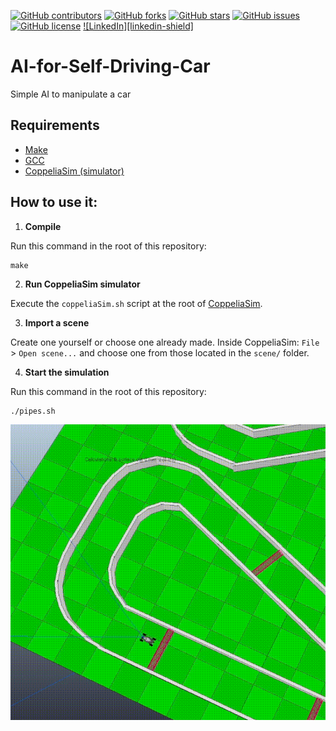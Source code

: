 [![GitHub contributors](https://img.shields.io/github/contributors/kajtteepitech/AI-for-Self-Driving-Car?style=for-the-badge)](https://github.com/kajtteepitech/AI-for-Self-Driving-Car/graphs/contributors)
[![GitHub forks](https://img.shields.io/github/forks/kajtteepitech/AI-for-Self-Driving-Car?style=for-the-badge)](https://github.com/kajtteepitech/AI-for-Self-Driving-Car/network)
[![GitHub stars](https://img.shields.io/github/stars/kajtteepitech/AI-for-Self-Driving-Car?style=for-the-badge)](https://github.com/kajtteepitech/AI-for-Self-Driving-Car/stargazers)
[![GitHub issues](https://img.shields.io/github/issues/kajtteepitech/AI-for-Self-Driving-Car?style=for-the-badge)](https://github.com/kajtteepitech/AI-for-Self-Driving-Car/issues)
[![GitHub license](https://img.shields.io/github/license/kajtteepitech/AI-for-Self-Driving-Car?style=for-the-badge)](https://github.com/kajtteepitech/AI-for-Self-Driving-Car)
[![LinkedIn][linkedin-shield]](https://www.linkedin.com/in/ilia-s-a43b3b203/)
# AI-for-Self-Driving-Car
Simple AI to manipulate a car

## Requirements

 - [Make](https://www.gnu.org/software/make/)
 - [GCC](https://gcc.gnu.org/)
 - [CoppeliaSim (simulator)](https://www.coppeliarobotics.com/files/CoppeliaSim_Edu_V4_2_0_Ubuntu20_04.tar.xz)

## How to use it:

1. **Compile**

Run this command in the root of this repository:
```
make
```

 2. **Run CoppeliaSim simulator**

Execute the `coppeliaSim.sh` script at the root of [CoppeliaSim](https://www.coppeliarobotics.com/files/CoppeliaSim_Edu_V4_2_0_Ubuntu20_04.tar.xz).

 3. **Import a scene**

Create one yourself or choose one already made.
Inside CoppeliaSim: `File` > `Open scene...` and choose one  from those located in the `scene/` folder.

 4. **Start the simulation**

Run this command in the root of this repository:
```
./pipes.sh
```
<img alt="Demo" src="/Info/demo.gif"/>
